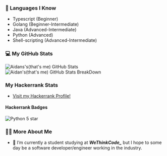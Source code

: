 ### 📖 Languages I Know
- Typescript (Beginner)
- Golang (Beginner-Intermediate)
- Java (Advanced-Intermediate)
- Python (Advanced)
- Shell-scripting (Advanced-Intermediate)

### 💻 My GitHub Stats

![Aidans's(that's me) GitHub Stats](https://github-readme-stats.vercel.app/api?username=asardie&hide_title=false&hide_border=false&show_icons=true&include_all_commits=true&count_private=true&line_height=20&theme=great-gatsby)![Aidan's(that's me) GitHub Stats BreakDown](https://github-readme-stats.vercel.app/api/top-langs/?username=asardie&hide_title=false&hide_border=false&layout=compact&langs_count=10&&theme=great-gatsby&count_private=true&custom_title=My%20all%20time%20Most%20Used%20Languages)

### My Hackerrank Stats
  - [Visit my Hackerrank Profile!](https://www.hackerrank.com/asardie)
#### Hackerrank Badges
 ![Python 5 star](https://github.com/nathan-abela/HackerRank-Solutions/blob/master/Badges/python_5_star.png)

### 👨‍🎓 More About Me

- 🌱 I’m currently a student studying at ***WeThinkCode_*** but I hope to some day be a software developer/engineer working in the industry. 

